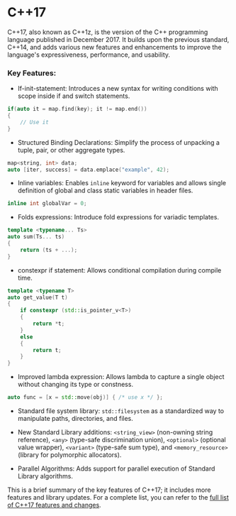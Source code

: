 # C++17

C++17, also known as C++1z, is the version of the C++ programming language published in December 2017. It builds upon the previous standard, C++14, and adds various new features and enhancements to improve the language's expressiveness, performance, and usability.

### Key Features:
- If-init-statement: Introduces a new syntax for writing conditions with scope inside if and switch statements.
```cpp
if(auto it = map.find(key); it != map.end())
{
    // Use it
}
```

- Structured Binding Declarations: Simplify the process of unpacking a tuple, pair, or other aggregate types.
```cpp
map<string, int> data;
auto [iter, success] = data.emplace("example", 42);
```

- Inline variables: Enables `inline` keyword for variables and allows single definition of global and class static variables in header files.
```cpp
inline int globalVar = 0;
```

- Folds expressions: Introduce fold expressions for variadic templates.
```cpp
template <typename... Ts>
auto sum(Ts... ts)
{
    return (ts + ...);
}
```

- constexpr if statement: Allows conditional compilation during compile time.
```cpp
template <typename T>
auto get_value(T t)
{
    if constexpr (std::is_pointer_v<T>)
    {
        return *t;
    }
    else
    {
        return t;
    }
}
```

- Improved lambda expression: Allows lambda to capture a single object without changing its type or constness.
```cpp
auto func = [x = std::move(obj)] { /* use x */ };
```

- Standard file system library: `std::filesystem` as a standardized way to manipulate paths, directories, and files.

- New Standard Library additions: `<string_view>` (non-owning string reference), `<any>` (type-safe discrimination union), `<optional>` (optional value wrapper), `<variant>` (type-safe sum type), and `<memory_resource>` (library for polymorphic allocators).

- Parallel Algorithms: Adds support for parallel execution of Standard Library algorithms.

This is a brief summary of the key features of C++17; it includes more features and library updates. For a complete list, you can refer to the [full list of C++17 features and changes](https://en.cppreference.com/w/cpp/17).